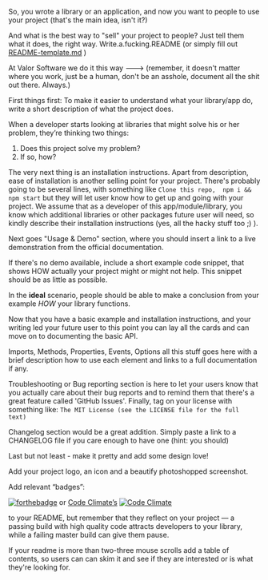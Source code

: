 So, you wrote a library or an application, and now you want to people to use your project (that's the main idea, isn't it?) 

And what is the best way to "sell" your project to people? Just tell them what it does, the right way. 
Write.a.fucking.README (or simply fill out [README-template.md](README-template.md) )

At Valor Software we do it this way --->
(remember, it doesn't matter where you work, just be a human, don't be an asshole, document all the shit out there. Always.)

First things first:
To make it easier to understand what your library/app do, write a short description of what the project does. 

When a developer starts looking at libraries that might solve his or her problem, they’re thinking two things:

1. Does this project solve my problem?
2. If so, how?

The very next thing is an installation instructions. Apart from description, ease of installation is another selling point for your project. There's probably going to be several lines, with something like `Clone this repo,  npm i && npm start` but they will let user know how to get up and going with your project.
We assume that as a developer of this app/module/library, you know which additional libraries or other packages future user will need, so kindly describe their installation instructions (yes, all the hacky stuff too ;) ).

Next goes "Usage & Demo" section, where you should insert a link to a live demonstration from the official documentation.

If there's no demo available, include a short example code snippet, that shows HOW actually your project might or might not help. This snippet should be as little as possible.

In the **ideal** scenario, people should be able to make a conclusion from your example *HOW* your library functions.

Now that you have a basic example and installation instructions, and your writing led your future user to this point you can lay all the cards and can move on to documenting the basic API.

Imports, Methods, Properties, Events, Options all this stuff goes here with a brief description how to use each element and links to a full documentation if any.

Troubleshooting or Bug reporting section is here to let your users know that you actually care about their bug reports and to remind them that there's a great feature called 'GitHub Issues'.
Finally, tag on your license with something like:
`The MIT License (see the LICENSE file for the full text)`

Changelog section would be a great addition. Simply paste a link to a CHANGELOG file if you care enough to have one (hint: you should)

Last but not least - make it pretty and add some design love!

Add your project logo, an icon and a beautify photoshopped screenshot.

Add relevant “badges”: 

[![forthebadge](http://forthebadge.com/images/badges/fuck-it-ship-it.svg)](http://forthebadge.com)
or [Code Climate’s](http://codeclimate.com/) 
[![Code Climate](https://codeclimate.com/github/valor-software/ng2-dragula/badges/gpa.svg)](https://codeclimate.com/github/valor-software/ng2-dragula)

to your README, but remember that they reflect on your project — a passing build with high quality code attracts developers to your library, while a failing master build can give them pause.

If your readme is more than two-three mouse scrolls add a table of contents, so users can can skim it and see if they are interested or is what they're looking for.

